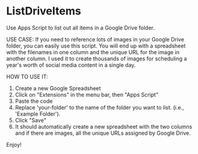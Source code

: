 # ListDriveItems
Use Apps Script to list out all items in a Google Drive folder.

USE CASE: If you need to reference lots of images in your Google Drive folder, you can easily use this script. You will end up with a spreadsheet with the filenames in one column and the unique URL for the image in another column. I used it to create thousands of images for scheduling a year's worth of social media content in a single day.

HOW TO USE IT:

1. Create a new Google Spreadsheet
2. Click on "Extensions" in the menu bar, then "Apps Script"
3. Paste the code 
4. Replace 'your-folder' to the name of the folder you want to list. (i.e., 'Example Folder').
5. Click "Save"
6. It should automatically create a new spreadsheet with the two columns and if there are images, all the unique URLs assigned by Google Drive.

Enjoy!
